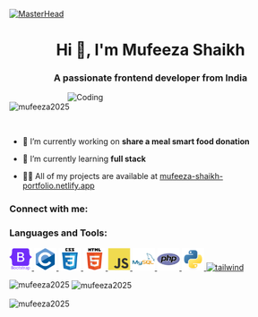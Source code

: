 [![MasterHead](https://as1.ftcdn.net/v2/jpg/03/52/39/00/1000_F_352390061_Bem8aYkzfGhIObTC4fXhf0PmKQjWM1wN.jpg)](https://mufeeza2025.io)
<h1 align="center">Hi 👋, I'm Mufeeza Shaikh</h1>
<h3 align="center">A passionate frontend developer from India</h3>
<img align="right" alt="Coding" width="400" src="https://as1.ftcdn.net/v2/jpg/05/93/82/76/1000_F_593827677_uXCPMbS2ztblOlGRIqSklgjElMKFbNuD.jpg">


<p align="left"> <img src="https://komarev.com/ghpvc/?username=mufeeza2025&label=Profile%20views&color=0e75b6&style=flat" alt="mufeeza2025" /> </p>

<p align="left"> <a href="https://twitter.com/" target="blank"><img src="https://img.shields.io/twitter/follow/?logo=twitter&style=for-the-badge" alt="" /></a> </p>

- 🔭 I’m currently working on **share a meal smart food donation**

- 🌱 I’m currently learning **full stack**

- 👨‍💻 All of my projects are available at [mufeeza-shaikh-portfolio.netlify.app](mufeeza-shaikh-portfolio.netlify.app)

<h3 align="left">Connect with me:</h3>
<p align="left">
</p>

<h3 align="left">Languages and Tools:</h3>
<p align="left"> <a href="https://getbootstrap.com" target="_blank" rel="noreferrer"> <img src="https://raw.githubusercontent.com/devicons/devicon/master/icons/bootstrap/bootstrap-plain-wordmark.svg" alt="bootstrap" width="40" height="40"/> </a> <a href="https://www.cprogramming.com/" target="_blank" rel="noreferrer"> <img src="https://raw.githubusercontent.com/devicons/devicon/master/icons/c/c-original.svg" alt="c" width="40" height="40"/> </a> <a href="https://www.w3schools.com/css/" target="_blank" rel="noreferrer"> <img src="https://raw.githubusercontent.com/devicons/devicon/master/icons/css3/css3-original-wordmark.svg" alt="css3" width="40" height="40"/> </a> <a href="https://www.w3.org/html/" target="_blank" rel="noreferrer"> <img src="https://raw.githubusercontent.com/devicons/devicon/master/icons/html5/html5-original-wordmark.svg" alt="html5" width="40" height="40"/> </a> <a href="https://developer.mozilla.org/en-US/docs/Web/JavaScript" target="_blank" rel="noreferrer"> <img src="https://raw.githubusercontent.com/devicons/devicon/master/icons/javascript/javascript-original.svg" alt="javascript" width="40" height="40"/> </a> <a href="https://www.mysql.com/" target="_blank" rel="noreferrer"> <img src="https://raw.githubusercontent.com/devicons/devicon/master/icons/mysql/mysql-original-wordmark.svg" alt="mysql" width="40" height="40"/> </a> <a href="https://www.php.net" target="_blank" rel="noreferrer"> <img src="https://raw.githubusercontent.com/devicons/devicon/master/icons/php/php-original.svg" alt="php" width="40" height="40"/> </a> <a href="https://www.python.org" target="_blank" rel="noreferrer"> <img src="https://raw.githubusercontent.com/devicons/devicon/master/icons/python/python-original.svg" alt="python" width="40" height="40"/> </a> <a href="https://tailwindcss.com/" target="_blank" rel="noreferrer"> <img src="https://www.vectorlogo.zone/logos/tailwindcss/tailwindcss-icon.svg" alt="tailwind" width="40" height="40"/> </a> </p>

<p><img align="left" src="https://github-readme-stats.vercel.app/api/top-langs?username=mufeeza2025&show_icons=true&locale=en&layout=compact" alt="mufeeza2025" /></p>

<p>&nbsp;<img align="center" src="https://github-readme-stats.vercel.app/api?username=mufeeza2025&show_icons=true&locale=en" alt="mufeeza2025" /></p>

<p><img align="center" src="https://github-readme-streak-stats.herokuapp.com/?user=mufeeza2025&" alt="mufeeza2025" /></p>
